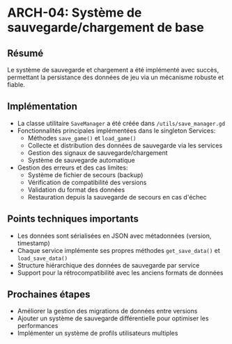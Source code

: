 # ARCH-04: Système de sauvegarde/chargement de base

## Résumé
Le système de sauvegarde et chargement a été implémenté avec succès, permettant la persistance des données de jeu via un mécanisme robuste et fiable.

## Implémentation
- La classe utilitaire `SaveManager` a été créée dans `/utils/save_manager.gd`
- Fonctionnalités principales implémentées dans le singleton Services:
  - Méthodes `save_game()` et `load_game()`
  - Collecte et distribution des données de sauvegarde via les services
  - Gestion des signaux de sauvegarde/chargement
  - Système de sauvegarde automatique
- Gestion des erreurs et des cas limites:
  - Système de fichier de secours (backup)
  - Vérification de compatibilité des versions
  - Validation du format des données
  - Restauration depuis la sauvegarde de secours en cas d'échec

## Points techniques importants
- Les données sont sérialisées en JSON avec métadonnées (version, timestamp)
- Chaque service implémente ses propres méthodes `get_save_data()` et `load_save_data()`
- Structure hiérarchique des données de sauvegarde par service
- Support pour la rétrocompatibilité avec les anciens formats de données

## Prochaines étapes
- Améliorer la gestion des migrations de données entre versions
- Ajouter un système de sauvegarde différentielle pour optimiser les performances
- Implémenter un système de profils utilisateurs multiples
